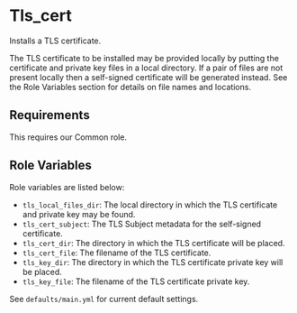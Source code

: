 Tls_cert
========

Installs a TLS certificate.

The TLS certificate to be installed may be provided locally by putting the
certificate and private key files in a local directory.  If a pair of files
are not present locally then a self-signed certificate will be generated
instead.  See the Role Variables section for details on file names and locations.

Requirements
------------

This requires our Common role.

Role Variables
--------------

Role variables are listed below:

- `tls_local_files_dir`: The local directory in which the TLS certificate and private key may be found.
- `tls_cert_subject`: The TLS Subject metadata for the self-signed certificate.
- `tls_cert_dir`: The directory in which the TLS certificate will be placed.
- `tls_cert_file`: The filename of the TLS certificate.
- `tls_key_dir`: The directory in which the TLS certificate private key will be placed.
- `tls_key_file`: The filename of the TLS certificate private key.

See `defaults/main.yml` for current default settings.
